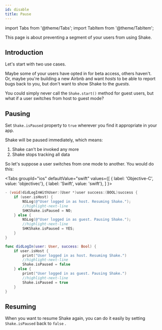 ```yaml
---
id: disable
title: Pause
---
```

import Tabs from '@theme/Tabs';
import TabItem from '@theme/TabItem';

This page is about preventing a segment of your users from using Shake.

## Introduction
Let's start with two use cases.

Maybe some of your users have opted in for beta access, others haven't.
Or, maybe you're building a new Airbnb and want *hosts* to be able to report bugs back to you, but don't want to show Shake to the *guests*.

You could simply never call the  `Shake.start()` method for guest users, but what if a user switches from host to guest mode?

## Pausing
Set `Shake.isPaused` property to `true` wherever you find it appropriate in your app.

Shake will be paused immediately, which means:
1. Shake can't be invoked any more
1. Shake stops tracking all data

So let's suppose a user switches from one mode to another. You would do this:

<Tabs
  groupId="ios"
  defaultValue="swift"
  values={[
    { label: 'Objective-C', value: 'objectivec'},
    { label: 'Swift', value: 'swift'},
  ]
}>

<TabItem value="objectivec">

```objectivec title="AppDelegate.m"
- (void)didLogInWithUser:(User *)user success:(BOOL)success {
    if (user.isHost) {
        NSLog(@"User logged in as host. Resuming Shake.");
        //highlight-next-line
        SHKShake.isPaused = NO;
    } else {
        NSLog(@"User logged in as guest. Pausing Shake.");
        //highlight-next-line
        SHKShake.isPaused = YES;
    }
}
```

</TabItem>

<TabItem value="swift">

```swift title="AppDelegate.swift"
func didLogIn(user: User, success: Bool) {
    if user.isHost {
        print("User logged in as host. Resuming Shake.")
        //highlight-next-line
        Shake.isPaused = false
    } else {
        print("User logged in as guest. Pausing Shake.")
        //highlight-next-line
        Shake.isPaused = true
    }
}
```

</TabItem>
</Tabs>


## Resuming
When you want to resume Shake again, you can do it easily by setting `Shake.isPaused` back to  `false` .
